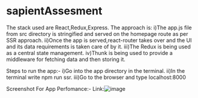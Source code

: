 # sapientAssesment
The stack used are React,Redux,Express.
The approach is:
i)The app.js file from src directory is stringified and served on the homepage route as per SSR approach.
ii)Once the app is served,react-router takes over and the UI and its data requirements is taken care of by it.
iii)The Redux is being used as a central state management.
iv)Thunk is being used to provide a middleware for fetching data and then storing it.

Steps to run the app:-
i)Go into the app directory in the terminal.
ii)In the terminal write npm run ssr.
iii)Go to the browser and type localhost:8000

Screenshot For App Perfomance:-
Link:![image](https://user-images.githubusercontent.com/25960943/96171516-a840a880-0f42-11eb-87cc-8ddbb0519e59.png)

